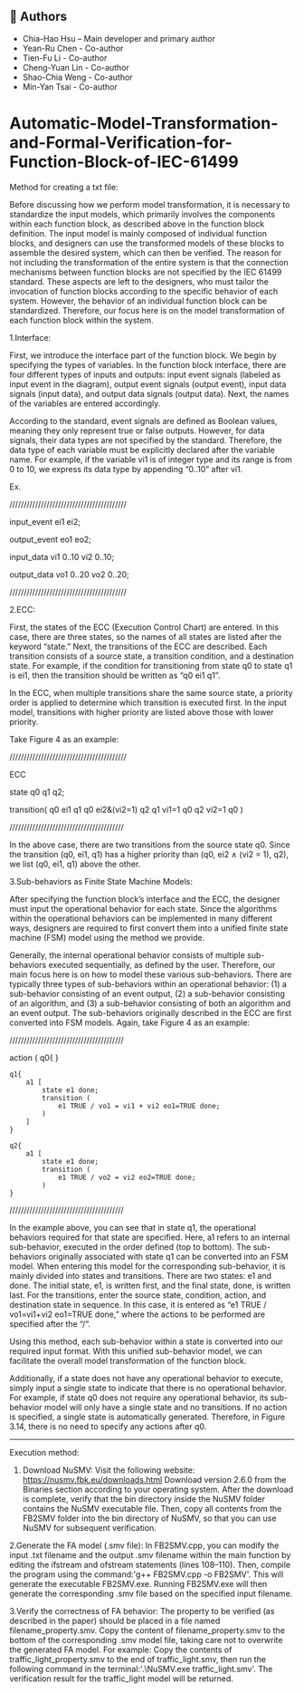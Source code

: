 ## 👥 Authors

- Chia-Hao Hsu   – Main developer and primary author
- Yean-Ru Chen   - Co-author
- Tien-Fu Li     - Co-author
- Cheng-Yuan Lin - Co-author
- Shao-Chia Weng - Co-author
- Min-Yan Tsai   - Co-author
  

# Automatic-Model-Transformation-and-Formal-Verification-for-Function-Block-of-IEC-61499

Method for creating a txt file​:

Before discussing how we perform model transformation, it is necessary to standardize the input models, which primarily involves the components within each function block, as described above in the function block definition. The input model is mainly composed of individual function blocks, and designers can use the transformed models of these blocks to assemble the desired system, which can then be verified. The reason for not including the transformation of the entire system is that the connection mechanisms between function blocks are not specified by the IEC 61499 standard. These aspects are left to the designers, who must tailor the invocation of function blocks according to the specific behavior of each system. However, the behavior of an individual function block can be standardized. Therefore, our focus here is on the model transformation of each function block within the system.

1.Interface:

First, we introduce the interface part of the function block.
We begin by specifying the types of variables. In the function block interface, there are four different types of inputs and outputs: input event signals (labeled as input event in the diagram), output event signals (output event), input data signals (input data), and output data signals (output data).
Next, the names of the variables are entered accordingly.

According to the standard, event signals are defined as Boolean values, meaning they only represent true or false outputs. However, for data signals, their data types are not specified by the standard. Therefore, the data type of each variable must be explicitly declared after the variable name.
For example, if the variable vi1 is of integer type and its range is from 0 to 10, we express its data type by appending “0..10” after vi1.

Ex.

/////////////////////////////////////////

input_event ei1 ei2;

output_event eo1 eo2;

input_data
vi1 0..10
vi2 0..10;

output_data
vo1 0..20
vo2 0..20;

/////////////////////////////////////////


2.ECC:

First, the states of the ECC (Execution Control Chart) are entered. In this case, there are three states, so the names of all states are listed after the keyword “state.”
Next, the transitions of the ECC are described. Each transition consists of a source state, a transition condition, and a destination state. For example, if the condition for transitioning from state q0 to state q1 is ei1, then the transition should be written as “q0 ei1 q1”.

In the ECC, when multiple transitions share the same source state, a priority order is applied to determine which transition is executed first. In the input model, transitions with higher priority are listed above those with lower priority.

Take Figure 4 as an example:

/////////////////////////////////////////

ECC

state q0 q1 q2;

transition(
q0 ei1 q1
q0 ei2&(vi2=1) q2
q1 vi1=1 q0
q2 vi2=1 q0
)

////////////////////////////////////////

In the above case, there are two transitions from the source state q0. Since the transition (q0, ei1, q1) has a higher priority than (q0, ei2 ∧ (vi2 = 1), q2), we list (q0, ei1, q1) above the other.


3.Sub-behaviors as Finite State Machine Models:

After specifying the function block’s interface and the ECC, the designer must input the operational behavior for each state. Since the algorithms within the operational behaviors can be implemented in many different ways, designers are required to first convert them into a unified finite state machine (FSM) model using the method we provide.

Generally, the internal operational behavior consists of multiple sub-behaviors executed sequentially, as defined by the user. Therefore, our main focus here is on how to model these various sub-behaviors. There are typically three types of sub-behaviors within an operational behavior: (1) a sub-behavior consisting of an event output, (2) a sub-behavior consisting of an algorithm, and (3) a sub-behavior consisting of both an algorithm and an event output. The sub-behaviors originally described in the ECC are first converted into FSM models. Again, take Figure 4 as an example:

////////////////////////////////////////

action (
	q0{
	}

	q1{
		a1 [
			state e1 done;
			transition (
				e1 TRUE / vo1 = vi1 + vi2 eo1=TRUE done;
			)
		]
	}
	 
	q2{
		a1 [
			state e1 done;
			transition (
				e1 TRUE / vo2 = vi2 eo2=TRUE done;
			)
	}
 
////////////////////////////////////////

In the example above, you can see that in state q1, the operational behaviors required for that state are specified. Here, a1 refers to an internal sub-behavior, executed in the order defined (top to bottom). The sub-behaviors originally associated with state q1 can be converted into an FSM model. When entering this model for the corresponding sub-behavior, it is mainly divided into states and transitions. There are two states: e1 and done. The initial state, e1, is written first, and the final state, done, is written last. For the transitions, enter the source state, condition, action, and destination state in sequence. In this case, it is entered as “e1 TRUE / vo1=vi1+vi2 eo1=TRUE done,” where the actions to be performed are specified after the “/”.

Using this method, each sub-behavior within a state is converted into our required input format. With this unified sub-behavior model, we can facilitate the overall model transformation of the function block.

Additionally, if a state does not have any operational behavior to execute, simply input a single state to indicate that there is no operational behavior. For example, if state q0 does not require any operational behavior, its sub-behavior model will only have a single state and no transitions. If no action is specified, a single state is automatically generated. Therefore, in Figure 3.14, there is no need to specify any actions after q0.



**************************************************************************************************



Execution method:

1. Download NuSMV:
Visit the following website:
https://nusmv.fbk.eu/downloads.html
Download version 2.6.0 from the Binaries section according to your operating system.
After the download is complete, verify that the bin directory inside the NuSMV folder contains the NuSMV executable file.
Then, copy all contents from the FB2SMV folder into the bin directory of NuSMV, so that you can use NuSMV for subsequent verification.

2.Generate the FA model (.smv file):
In FB2SMV.cpp, you can modify the input .txt filename and the output .smv filename within the main function by editing the ifstream and ofstream statements (lines 108–110). Then, compile the program using the command:'g++ FB2SMV.cpp -o FB2SMV'. This will generate the executable FB2SMV.exe. Running FB2SMV.exe will then generate the corresponding .smv file based on the specified input filename.

3.Verify the correctness of FA behavior:
The property to be verified (as described in the paper) should be placed in a file named filename_property.smv. Copy the content of filename_property.smv to the bottom of the corresponding .smv model file, taking care not to overwrite the generated FA model.
For example:
Copy the contents of traffic_light_property.smv to the end of traffic_light.smv, then run the following command in the terminal:'.\NuSMV.exe traffic_light.smv'. The verification result for the traffic_light model will be returned.
